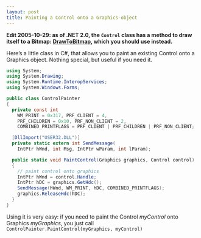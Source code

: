 ```yaml
---
layout: post
title: Painting a Control onto a Graphics-object
---
```


**Edit 2005-10-29: as of .NET 2.0, the `Control` class has a method to draw itself to a Bitmap: [DrawToBitmap](http://msdn2.microsoft.com/en-us/library/ms158401.aspx), which you should use instead.**

Here’s a little class in C#, that allows you to paint an existing Control onto a Graphics object. Nothing special, but useful if you need it.

```csharp
using System;
using System.Drawing;
using System.Runtime.InteropServices;
using System.Windows.Forms;

public class ControlPainter
{
  private const int
    WM_PRINT = 0x317, PRF_CLIENT = 4,
    PRF_CHILDREN = 0x10, PRF_NON_CLIENT = 2,
    COMBINED_PRINTFLAGS = PRF_CLIENT | PRF_CHILDREN | PRF_NON_CLIENT;

  [DllImport("USER32.DLL")]
  private static extern int SendMessage(
    IntPtr hWnd, int Msg, IntPtr wParam, int lParam);

  public static void PaintControl(Graphics graphics, Control control)
  {
    // paint control onto graphics
    IntPtr hWnd = control.Handle;
    IntPtr hDC = graphics.GetHdc();
    SendMessage(hWnd, WM_PRINT, hDC, COMBINED_PRINTFLAGS);
    graphics.ReleaseHdc(hDC);
  }
}
```

Using it is very easy: if you need to paint the Control *myControl* onto Graphics *myGraphics*, you just call `ControlPainter.PaintControl(myGraphics, myControl)`